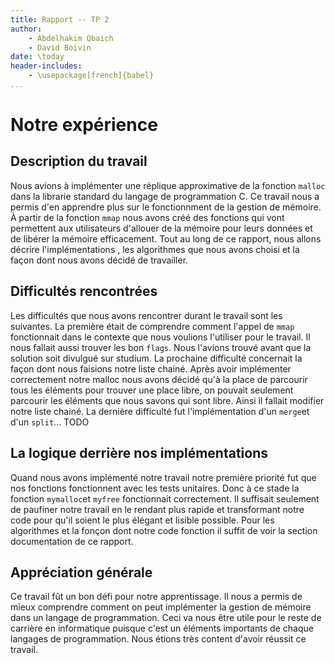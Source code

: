 ```yaml
---
title: Rapport -- TP 2
author:
    - Abdelhakim Qbaich
    - David Boivin 
date: \today
header-includes:
    - \usepackage[french]{babel}
...
```


# Notre expérience

## Description du travail

Nous avions à implémenter une réplique approximative de la fonction
`malloc` dans la librarie standard du langage de programmation C. Ce
travail nous a permis d'en apprendre plus sur le fonctionnment de la
gestion de mémoire. À partir de la fonction `mmap` nous avons créé des
fonctions qui vont permettent aux utilisateurs d'allouer de la mémoire
pour leurs données et de libérer la mémoire efficacement. Tout au long
de ce rapport, nous allons décrire l'implémentations , les algorithmes
que nous avons choisi et la façon dont nous avons décidé de
travailler.

##  Difficultés rencontrées

Les difficultés que nous avons rencontrer durant le travail sont les
suivantes. La première était de comprendre comment l'appel de `mmap`
fonctionnait dans le contexte que nous voulions l'utiliser pour le
travail. Il nous fallait aussi trouver les bon `flags`. Nous l'avions
trouvé avant que la solution soit divulgué sur studium. La prochaine
difficulté concernait la façon dont nous faisions notre liste
chainé. Après avoir implémenter correctement notre malloc nous avons
décidé qu'à la place de parcourir tous les éléments pour trouver une
place libre, on pouvait seulement parcourir les éléments que nous
savons qui sont libre. Ainsi il fallait modifier notre liste chainé.
La dernière difficulté fut l'implémentation d'un `merge`et d'un
`split`... TODO

## La logique derrière nos implémentations

Quand nous avons implémenté notre travail notre première priorité fut
que nos fonctions fonctionnent avec les tests unitaires. Donc à ce
stade la fonction `mymalloc`et `myfree` fonctionnait correctement. Il
suffisait seulement de paufiner notre travail en le rendant plus
rapide et transformant notre code pour qu'il soient le plus élégant et
lisible possible. Pour les algorithmes et la fonçon dont notre code
fonction il suffit de voir la section documentation de ce rapport.

## Appréciation générale

Ce travail fût un bon défi pour notre apprentissage. Il nous a permis
de mieux comprendre comment on peut implémenter la gestion de mémoire
dans un langage de programmation. Ceci va nous être utile pour le
reste de carrière en informatique puisque c'est un éléments importants
de chaque langages de programmation. Nous étions très content d'avoir
réussit ce travail.
